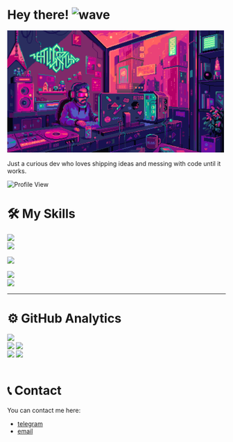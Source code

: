 # Hey there! <img alt="wave" src="https://media.giphy.com/media/hvRJCLFzcasrR4ia7z/giphy.gif" width="25px">

<a href="https://github.com/karan-webdev">
  <img src="/coding-man.gif" alt="coding-man" width="500" />
</a>


Just a curious dev who loves shipping ideas and messing with code until it works. 

![Profile View](https://komarev.com/ghpvc/?username=karan-webdev&color=blueviolet&style=flat)

# 🛠️ My Skills

<div align="start">

<!-- Frontend -->
<img src="https://skillicons.dev/icons?i=html,css,js,ts,react,svelte" /> <br>
<img src="https://skillicons.dev/icons?i=tailwind,bootstrap,electron,codepen,figma,nodejs" /> <br>

<!-- Backend -->
<img src="https://skillicons.dev/icons?i=python,django,flask,mysql,sqlite,unity" /> <br>

<!-- Game & Creative -->
<img src="https://skillicons.dev/icons?i=godot,ps,pr,git,vscode,powershell" /> <br>
<img src="https://skillicons.dev/icons?i=obsidian,kali" /> <br>

</div>


---

# ⚙️ GitHub Analytics

<div>
    <img src="https://github-profile-summary-cards.vercel.app/api/cards/profile-details?username=karan-webdev&theme=dracula" />
</div>
<div>
    <img src="https://github-profile-summary-cards.vercel.app/api/cards/repos-per-language?username=karan-webdev&theme=dracula" />
    <img src="https://github-profile-summary-cards.vercel.app/api/cards/most-commit-language?username=karan-webdev&theme=dracula" />
</div>
<div>
    <img src="https://github-profile-summary-cards.vercel.app/api/cards/stats?username=karan-webdev&theme=dracula" />
    <img src="https://github-profile-summary-cards.vercel.app/api/cards/productive-time?username=karan-webdev&theme=dracula" />
</div>
<br>


# 📞 Contact
You can contact me here:
- [telegram](https://t.me/karan9kaushik)
- [email](mailto:codewithkaran@gmail.com)  <br>
